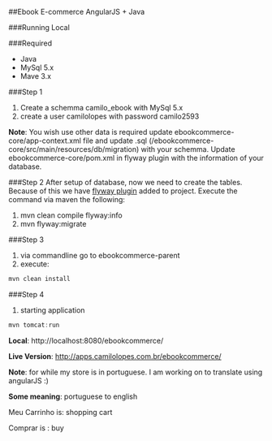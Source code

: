 ##Ebook E-commerce AngularJS + Java 

###Running Local

###Required 
* Java 
*  MySql 5.x
*  Mave 3.x 

###Step 1 
1.	Create a schemma camilo_ebook  with MySql 5.x
2.	create a user camilolopes with password camilo2593 

**Note**: You wish use other data is required update  ebookcommerce-core/app-context.xml file and update .sql (/ebookcommerce-core/src/main/resources/db/migration) with your schemma. Update  ebookcommerce-core/pom.xml in flyway plugin with the information of your database. 

###Step 2 
After setup of database, now we need to create the tables. Because of this we have [flyway plugin](flywaydb.org) added to project. Execute the command via maven the following:

1.	mvn  clean compile flyway:info
2.	mvn  flyway:migrate


###Step 3

1.	via commandline go to ebookcommerce-parent 
2.	execute:

```java
mvn clean install 
```

###Step 4 
1.	starting application

```java
mvn tomcat:run 
```

**Local**: http://localhost:8080/ebookcommerce/

**Live Version**: http://apps.camilolopes.com.br/ebookcommerce/

**Note**: for while my store is in portuguese. I am working on to translate using angularJS :)

**Some meaning**: portuguese to english

Meu Carrinho is: shopping cart

Comprar is : buy 

